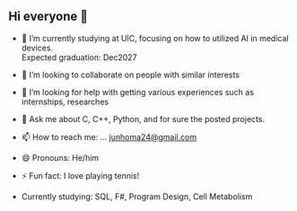 ## Hi everyone 👋

- 🌱 I’m currently studying at UIC, focusing on how to utilized AI in medical devices.  
    Expected graduation: Dec2027
- 👯 I’m looking to collaborate on people with similar interests
- 🤔 I’m looking for help with getting various experiences such as internships, researches
- 💬 Ask me about C, C++, Python, and for sure the posted projects.
- 📫 How to reach me: ... junhoma24@gmail.com
- 😄 Pronouns: He/him
- ⚡ Fun fact: I love playing tennis!

- Currently studying: SQL, F#, Program Design, Cell Metabolism
